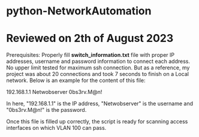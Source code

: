 # python-NetworkAutomation
# Reviewed on 2th of August 2023

Prerequisites:
Properly fill **switch_information.txt** file with proper IP addresses, username and password information to connect each address.
No upper limit tested for maximum ssh connection. But as a reference, my project was about 20 connections and took 7 seconds to finish on a Local network.
Below is an example for the content of this file:

192.168.1.1 Netwobserver 0bs3rv.M@n!

In here, "192.168.1.1" is the IP address, "Netwobserver" is the username and "0bs3rv.M@n!" is the password.

Once this file is filled up correctly, the script is ready for scanning access interfaces on which VLAN 100 can pass.

